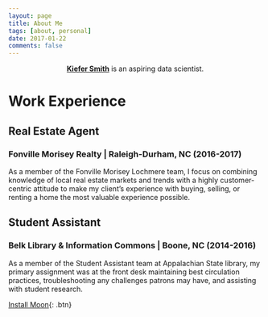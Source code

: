 ```yaml
---
layout: page
title: About Me
tags: [about, personal]
date: 2017-01-22
comments: false
---
```

    
<center><a href="http://kiefersmith.github.io/about/"><b>Kiefer Smith</b></a> is an aspiring data scientist.</center>

# Work Experience

## Real Estate Agent

### Fonville Morisey Realty | Raleigh-Durham, NC (2016-2017)

As a member of the Fonville Morisey Lochmere team, I focus on combining knowledge of local real estate markets and trends with a highly customer-centric attitude to make my client’s experience with buying, selling, or renting a home the most valuable experience possible.

## Student Assistant

### Belk Library & Information Commons | Boone, NC  (2014-2016)

As a member of the Student Assistant team at Appalachian State library, my primary assignment was at the front desk maintaining best circulation practices, troubleshooting any challenges patrons may have, and assisting with student research.  
      
[Install Moon](https://github.com/TaylanTatli/Moon){: .btn}
